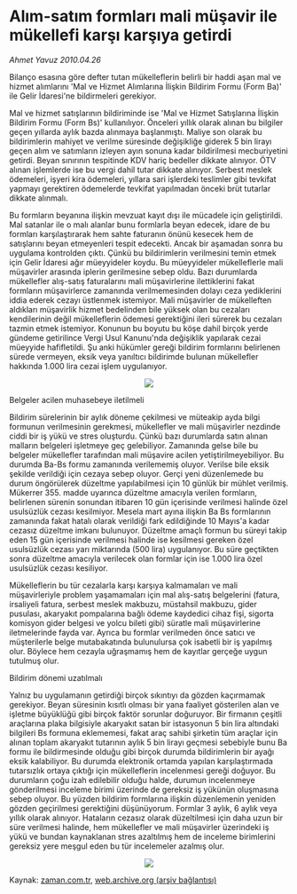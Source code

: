 # Alım-satım formları mali müşavir ile mükellefi karşı karşıya getirdi

*Ahmet  Yavuz 2010.04.26*

<td class="columnist-detail">
<p>Bilanço esasına göre defter tutan mükelleflerin belirli bir haddi aşan mal ve hizmet alımlarını 'Mal ve Hizmet Alımlarına İlişkin Bildirim Formu (Form Ba)' ile Gelir İdaresi'ne bildirmeleri gerekiyor.</p>
<p>
<div id="haberMetinDiv">
<p>Mal ve hizmet satışlarının bildiriminde ise 'Mal ve Hizmet Satışlarına İlişkin Bildirim Formu (Form Bs)' kullanılıyor. Önceleri yıllık olarak alınan bu bilgiler geçen yıllarda aylık bazda alınmaya başlanmıştı. Maliye son olarak bu bildirimlerin mahiyet ve verilme süresinde değişikliğe giderek 5 bin lirayı geçen alım ve satımların izleyen ayın sonuna kadar bildirilmesi mecburiyetini getirdi. Beyan sınırının tespitinde KDV hariç bedeller dikkate alınıyor. ÖTV alınan işlemlerde ise bu vergi dahil tutar dikkate alınıyor. Serbest meslek ödemeleri, işyeri kira ödemeleri, yıllara sari işlerdeki teslimler gibi tevkifat yapmayı gerektiren ödemelerde tevkifat yapılmadan önceki brüt tutarlar dikkate alınmalı.
<p> Bu formların beyanına ilişkin mevzuat kayıt dışı ile mücadele için geliştirildi. Mal satanlar ile o malı alanlar bunu formlarla beyan edecek, idare de bu formları karşılaştırarak hem sahte faturanın önünü kesecek hem de satışlarını beyan etmeyenleri tespit edecekti. Ancak bir aşamadan sonra bu uygulama kontrolden çıktı. Çünkü bu bildirimlerin verilmesini temin etmek için Gelir İdaresi ağır müeyyideler koydu. Bu müeyyideler mükelleflerle mali müşavirler arasında iplerin gerilmesine sebep oldu. Bazı durumlarda mükellefler alış-satış faturalarını mali müşavirlerine ilettiklerini fakat formların müşavirlerce zamanında verilmemesinden dolayı ceza yediklerini iddia ederek cezayı üstlenmek istemiyor. Mali müşavirler de mükelleften aldıkları müşavirlik hizmet bedelinden bile yüksek olan bu cezaları kendilerinin değil mükelleflerin ödemesi gerektiğini ileri sürerek bu cezaları tazmin etmek istemiyor. Konunun bu boyutu bu köşe dahil birçok yerde gündeme getirilince Vergi Usul Kanunu'nda değişiklik yapılarak cezai müeyyide hafifletildi. Şu anki hükümler gereği bildirim formlarını belirlenen sürede vermeyen, eksik veya yanıltıcı bildirimde bulunan mükellefler hakkında 1.000 lira cezai işlem uygulanıyor.
<p>
<p align="center"><img border="0" src="http://web.archive.org/web/20110106011546im_/http://medya.zaman.com.tr/2010/04/26/vergi1.jpg"/>
<p> Belgeler acilen muhasebeye iletilmeli
<p>Bildirim sürelerinin bir aylık döneme çekilmesi ve müteakip ayda bilgi formunun verilmesinin gerekmesi, mükellefler ve mali müşavirler nezdinde ciddi bir iş yükü ve stres oluşturdu. Çünkü bazı durumlarda satın alınan malların belgeleri işletmeye geç gelebiliyor. Zamanında gelse bile bu belgeler mükellefler tarafından mali müşavire acilen yetiştirilmeyebiliyor. Bu durumda Ba-Bs formu zamanında verilememiş oluyor. Verilse bile eksik şekilde verildiği için cezaya sebep oluyor. Gerçi yeni düzenlemede bu durum öngörülerek düzeltme yapılabilmesi için 10 günlük bir mühlet verilmiş. Mükerrer 355. madde uyarınca düzeltme amacıyla verilen formların, belirlenen sürenin sonundan itibaren 10 gün içerisinde verilmesi halinde özel usulsüzlük cezası kesilmiyor. Mesela mart ayına ilişkin Ba Bs formlarının zamanında fakat hatalı olarak verildiği fark edildiğinde 10 Mayıs'a kadar cezasız düzeltme imkanı bulunuyor. Düzeltme amaçlı formun bu süreyi takip eden 15 gün içerisinde verilmesi halinde ise kesilmesi gereken özel usulsüzlük cezası yarı miktarında (500 lira) uygulanıyor. Bu süre geçtikten sonra düzeltme amacıyla verilecek olan formlar için ise 1.000 lira özel usulsüzlük cezası kesiliyor.
<p> Mükelleflerin bu tür cezalarla karşı karşıya kalmamaları ve mali müşavirleriyle problem yaşamamaları için mal alış-satış belgelerini (fatura, irsaliyeli fatura, serbest meslek makbuzu, müstahsil makbuzu, gider pusulası, akaryakıt pompalarına bağlı ödeme kaydedici cihaz fişi, sigorta komisyon gider belgesi ve yolcu bileti gibi) süratle mali müşavirlerine iletmelerinde fayda var. Ayrıca bu formlar verilmeden önce satıcı ve müşterilerle belge mutabakatında bulunulursa çok isabetli bir iş yapılmış olur. Böylece hem cezayla uğraşmamış hem de kayıtlar gerçeğe uygun tutulmuş olur.
<p> Bildirim dönemi uzatılmalı 
<p>Yalnız bu uygulamanın getirdiği birçok sıkıntıyı da gözden kaçırmamak gerekiyor. Beyan süresinin kısıtlı olması bir yana faaliyet gösterilen alan ve işletme büyüklüğü gibi birçok faktör sorunlar doğuruyor. Bir firmanın çeşitli araçlarına plaka bilgisiyle akaryakıt satan bir istasyonun 5 bin lira altındaki bilgileri Bs formuna eklememesi, fakat araç sahibi şirketin tüm araçlar için alınan toplam akaryakıt tutarının aylık 5 bin lirayı geçmesi sebebiyle bunu Ba formu ile bildirmesinde olduğu gibi birçok durumda bildirimlerin bir ayağı eksik kalabiliyor. Bu durumda elektronik ortamda yapılan karşılaştırmada tutarsızlık ortaya çıktığı için mükelleflerin incelenmesi gereği doğuyor. Bu durumların çoğu izah edilebilir olduğu halde, durumun incelenmeye gönderilmesi inceleme birimi üzerinde de gereksiz iş yükünün oluşmasına sebep oluyor. Bu yüzden bildirim formlarına ilişkin düzenlemenin yeniden gözden geçirilmesi gerektiğini düşünüyorum. Formlar 3 aylık, 6 aylık veya yıllık olarak alınıyor. Hataların cezasız olarak düzeltilmesi için daha uzun bir süre verilmesi halinde, hem mükellefler ve mali müşavirler üzerindeki iş yükü ve bundan kaynaklanan stres azaltılmış hem de inceleme birimlerini gereksiz yere meşgul eden bu tür incelemeler azalmış olur. 
<p>
<p align="center"><img border="0" src="http://web.archive.org/web/20110106011546im_/http://medya.zaman.com.tr/2010/04/26/vergi.jpg"/>
</p></p></p></p></p></p></p></p></p></p></p></div>
</p>
<a href="http://web.archive.org/web/20110106011546/mailto:ahmet.yavuz@zaman.com.tr">
</a></td>

Kaynak: [zaman.com.tr](http://zaman.com.tr/yazar.do?yazino=977145), [web.archive.org (arşiv bağlantısı)](http://web.archive.org/web/20110106011546/http://www.zaman.com.tr/yazar.do?yazino=977145)
